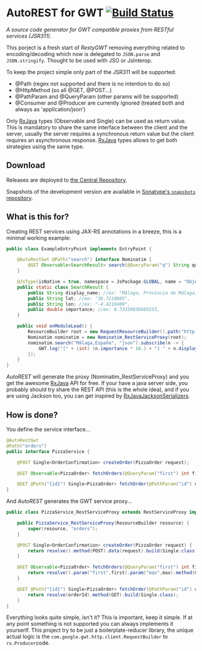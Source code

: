 # AutoREST for GWT [![Build Status](https://travis-ci.org/intendia-oss/autorest-gwt.svg)](https://travis-ci.org/intendia-oss/autorest-gwt)

*A source code generator for GWT compatible proxies from RESTful services (JSR311).*

This porject is a fresh start of *RestyGWT* removing everything related to
encoding/decoding which now is delegated to ``JSON.parse`` and
``JSON.stringify``. Thought to be used with JSO or JsInterop.

To keep the project simple only part of the JSR311 will be supported:
* @Path (regex not supported and there is no intention to do so)
* @HttpMethod (so all @GET, @POST...)
* @PathParam and @QueryParam (other params will be supported)
* @Consumer and @Producer are currently ignored (treated both and always as 'application/json')

Only [RxJava][rxjava] types (Observable and Single) can be used as return value.
This is mandatory to share the same interface between the client and the server,
usually the server requires a synchronous return value but the client requires
an asynchronous response. [RxJava][rxjava] types allows to get both strategies
using the same type.

## Download

Releases are deployed to [the Central Repository][dl].

Snapshots of the development version are available in [Sonatype's `snapshots` repository][snap].

## What is this for?

Creating REST services using JAX-RS annotations in a breeze, this is a minimal working example:

```java
public class ExampleEntryPoint implements EntryPoint {

    @AutoRestGwt @Path("search") interface Nominatim {
        @GET Observable<SearchResult> search(@QueryParam("q") String query, @QueryParam("format") String format);
    }

    @JsType(isNative = true, namespace = JsPackage.GLOBAL, name = "Object")
    public static class SearchResult {
        public String display_name; //ex: "Málaga, Provincia de Málaga, Andalusia, Spain",
        public String lat; //ex: "36.7210805",
        public String lon; //ex: "-4.4210409",
        public double importance; //ex: 0.73359836669253,
    }

    public void onModuleLoad() {
        ResourceBuilder root = new RequestResourceBuilder().path("http://nominatim.openstreetmap.org/");
        Nominatim nominatim = new Nominatim_RestServiceProxy(root);
        nominatim.search("Málaga,España", "json").subscribe(n -> {
            GWT.log("[" + (int) (n.importance * 10.) + "] " + n.display_name + " (" + n.lon + "," + n.lat + ")");
        });
    }
}
```

*AutoREST* will generate the proxy (Nominatim_RestServiceProxy) and you get the
awesome [RxJava][rxjava] API for free. If your have a java server side, you
probably should try share the REST API (this is the whole idea), and if you are
using Jackson too, you can get inspired by [RxJavaJacksonSerializers][jackson].

## How is done?

You define the service interface...

```java
@AutoRestGwt
@Path("orders")
public interface PizzaService {

    @POST Single<OrderConfirmation> createOrder(PizzaOrder request);

    @GET Observable<PizzaOrder> fetchOrders(@QueryParam("first") int first, @QueryParam("max") int max);

    @GET @Path("{id}") Single<PizzaOrder> fetchOrder(@PathParam("id") orderId);
}
```

And *AutoREST* generates the GWT service proxy...

```java
public class PizzaService_RestServiceProxy extends RestServiceProxy implements PizzaService {

    public PizzaService_RestServiceProxy(ResourceBuilder resource) {
        super(resource, "orders");
    }

    @POST Single<OrderConfirmation> createOrder(PizzaOrder request) {
        return resolve().method(POST).data(request).build(Single.class);
    }

    @GET Observable<PizzaOrder> fetchOrders(@QueryParam("first") int first, @QueryParam("max") int max) {
        return resolve().param("first",first).param("max",max).method(GET).build(Observable.class);
    }

    @GET @Path("{id}") Single<PizzaOrder> fetchOrder(@PathParam("id") orderId) {
        return resolve(orderId).method(GET).build(Single.class);
    }
}
```

Everything looks quite simple, isn't it? This is important, keep it simple. If
at any point something is not supported you can always implements it yourserlf.
This project try to be just a boilerplate-reducer library, the unique actual
logic is the ``com.google.gwt.http.client.RequestBuilder`` to ``rx.Producer``code.



 [dl]: https://search.maven.org/#search%7Cga%7C1%7Cg%3A%22com.intendia.gwt.autorest%22%20AND%20a%3A%22autorest-gwt%22
 [snap]: https://oss.sonatype.org/content/repositories/snapshots/
 [jackson]: https://gist.github.com/ibaca/71be7c73d8619d11182807b871c5975c
 [rxjava]: https://github.com/ReactiveX/RxJava
